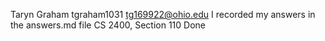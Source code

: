 Taryn Graham tgraham1031
tg169922@ohio.edu
I recorded my answers in the answers.md file
CS 2400, Section 110
Done